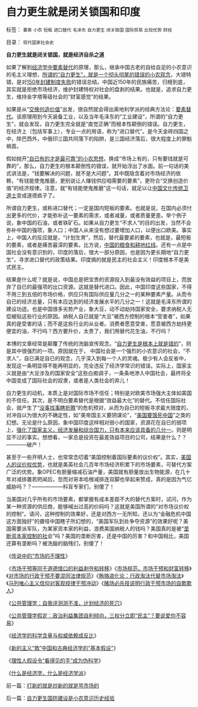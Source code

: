 # 自力更生就是闭关锁国和印度

标签： `要素` `小农` `短板` `进口替代` `毛泽东` `自力更生` `闭关锁国` `国际贸易` `比较优势` `财经` 

目录： `现代国家社会史`

**自力更生就是闭关锁国，就是经济自杀之道**

如果了解到[经济学中要素替代](../../../2009/3/31/市场要素之&quot;万能与不能&quot;的意义.md)的原理，那么，继承中国古老的自给自足的小农意识的毛主义理想，[所谓的“自力更生”，就是一个彻头彻尾的错误的小农观念](../../../2008/12/29/所谓的自力更生大错特错.md)，大错特错，是对[150年封建制度失败](../../../2008/11/24/中国150&nbsp;年来失败根本原因.md)的错误总结。中国近150年的民族痛苦，归根到底，其实就是拒绝市场经济，维护封建特权对社会的盘剥的结果。也就是，追求自力更生，维持金字塔等级社会的“财富感觉”的结果。

如果是从“[交换创造价值](../../../2009/11/26/自愿交换是市场价值的唯一标准，和讲科学的艺术品.md)”出发，很自然就会得出奥地利学派的经典方法论：[要素替代](../../../2009/4/2/要素简化，四要素原则，仿真校准.md)。该原理用到今天装备工业，以及当年毛泽东的“工业建设”，所谓的“自力更生”，就会发现，自力更生完全就是“直觉正确”而根本性颠倒的错误。自力更生，在经济上（包括军事上），专业一点的用语，称为“进口替代”。是今天金砖四国之中，除巴西外，中俄印三国共同落下的陷阱，是三国经济落后，很大程度上的罪魁祸首。

假如抛开[“自已有的才是最可靠”的小农思想](../../../2009/11/14/小农历史经济中形成的“一无所有”的小农意识.md)，换成“市场上有的，只有要钱就是可靠的”，那么，自力更生的根本颠倒性的错误，就开始浮出了水面。前一句话的美式讲法是，“钱要解决的问题，就不是大问题”。其中既隐含着对市场经济的依赖，“有钱能使鬼推磨，更别说让人赚钱供应咱需要的要素”，更符合“交换创造价值”的经济规律。注意，就“有钱能使鬼推磨”这一句话，就足以让[中国文化传统卫道士](../../../2009/11/11/中国社会4.5种正统卫道士.md)变成道德疯子了。

所谓自力更生，或称进口替代；一定是国内短板的要素。也就是说，在国内必须付出更多的代价，才能弥补这一要素的需求，或者减量，或者质量更差。举个例子说，象中国的石油，或者铁矿石。如果从自力更生“不求人”的目的出发，当然不会弥补中国的强项，象人口；中国人从来没有想过要增加人口，以便出口欧美。事实上，中国人的反应就是，“计划生育”，然后，替代最要紧的要素，也就是，最短板的要素，或者是痛苦最深的要素。比方说，[中国的粮食和耕地红线](../../../2009/1/8/中国粮食安全与耕地红线毫无关系.md)。还有一点是中国社会没有意识到的，印度的落后，很大一部分原因，也是因为更长期地“自力更生”，寻求进口替代的政策结果。印度搞的就是民主的社会主义！印度根本不是美式民主。

结果是什么呢？就是说，中国总是把宝贵的资源投入到最没有效益的项目上，而放弃了自已的最强项的出口资源。这就是替代进口。因此，中国印度这些国家，不得不用三到五倍的市场价格，供应只有国际供应量几分之一的某种要素产量。从而令自已的经济总量，只有本应达到的经济发展水平的几分之一！这就是毛泽东所谓的建设功迹。也是中国很多劣势产业，象大豆，动不动劫持国家安全，要求纳税人无偿被贴这些行业的原因。纳税人自已就是“大豆”被西方控制的根本“受害者”，如果真的是受害的话；而不是这些行业的从业者。消费者愿意受害，愿意被西方劫持更便宜的油，不行吗？西方要升价，太贵了，我们用替代花生油，不行吗？

本博的文章经常是颠覆了传统的洗脑宣传观念。“[自力更生是根本上就是错的](../../../2008/12/29/所谓的自力更生大错特错.md)”，则是其中很强烈的一项。原因就在于，
中国社会是一个强烈的小农意识的社会，“不求人”，自已满足自已的观念，几乎深入到每一个人的灵魂。极少有人会反省中，发现这一条明显得不能再明显的，完全违反了经济学常识的错误。实际上，国家主义就是由“大豆涉及的国家安全”这些白痴调子，一条条地渗入中国社会，最终将全中国变成了国际社会的奴隶，或者是人类社会的弃儿！

自力更生的动机，本质上是对国际市场不信任；特别是对欧美市场强大主体如美国的不信任。其次，是不明白要素替代是根据“效益最大化”的替代。不信任国际社会，就产生了“[没事找事瞎折腾](../../../2009/11/26/没事找事穷折腾.md)”的危机预对，从而为自已的短板寻求最大限度的，对冲自以为很大的不确定性，如“美帝国主义要阴谋论”，“[美国要饿死中国](http://blog.sina.com.cn/s/blog_5563a64d0100bpjb.html)”之类的幻想。无论是什么原因，象中国印度这样相对弱小的国家，资源花在自已的弱项上，[强化了国家主义，经济发展和综合国力，只有本来应该具备的几分一](../../../2008/7/6/什么是社会生产的价值？什么是GDP？.md)。则是明显不过的事实。想想看，一家总是投资在最差效益项目的公司，结果是什么？？————破产！

甚至于一些开明人士，也常常念叨着“美国控制着国际要素的议价权”。其实，[美国人的议价权优势](../../../2007/9/4/美国是一个可怕的对手.md)，也就是美英社会几百年市场经济积累下的市场要素，可替代方案广泛的优势。象OPEC有胆量缩减石油产量，美国就有胆量放出生物能源，在几十年对减排置若罔闻后，忽而对哥本哈根减排连双脚也举起来赞成，真的是因为气亿威胁吗？？——————科盲专家们，别傻了！

当美国对几乎所有的市场要素，都掌握有成本差距不大的替代方案时，试问，作为某一种资源的供应商，能够喊出过高的价码吗？这就是美国所谓的“对市场议价权的控制”。请问，这种控制的效果好，还是对西方一无所知，还以为“金融危机中国这方面独好”的聋哑中国瞎子所幻想的，“美国军队到处争夺资源”的效果好呢？美国需要派军队，为某家资本家的利益，浪费美国纳税人的钱吗？美国真的是被“[垄断资本家控制的社](../../../2009/9/17/市场经济不能反垄断讨论集.md)会”吗？美国的垄断厉害，还是中国的厉害？和中国相比，美国还算有垄断吗？被洗脑的脑残们，别傻了！

《[传说中的“市场的不理性](../../../2009/4/5/传说中的“市场的不理性”.md)》

《[市场干预等同于道德借口的利益剥夺和转移](../../../2009/4/6/“市场不理性”道德借口操纵利益剥夺和财富转移.md)》《[市场规范，市场干预和财富转移](../../../2009/4/7/市场规范，市场干预和财富转移.md)》《[对市场的行政干预不要混同法律规范](../../../2009/4/8/市场法律规范被混同行政干预.md)》《[贿赂进化论：行政淘汰代替市场淘汰](http://blog.sina.com.cn/s/blog_5563a64d0100ci43.html)》《[马列唯心主义信仰对客观规律干预冲动](../../../2009/5/1/人定胜天？马列唯心信仰对客观规律干预冲动.md)》《[赌场必杀技说明行政干预市场的自欺欺人](../../../2009/5/1/赌场必杀技，市场计划经济行政干预之自欺欺人.md)》

《[公共管理学：自我评测测不准，计划经济的死穴](../../../2009/12/21/“自我评分测不准”，计划经济的死穴.md)》

《[公共管理学假定：政治利益集团自利倾向，三权分立即“民主”？要说爱你不容易](../../../2009/12/22/公共管理学假定：三权分立要说爱你不容易.md)》

《[经济学的科学含量与权威依赖成反比](../../../2009/12/23/经济学的科学含量与权威依赖成反比.md)》

《[新的主义“救”中国和古典经济学的“基本假设”](../../../2009/12/23/新的主义“救”中国的步骤和古典经济学的“基本假设”.md)》

《[理性人假设令“看得见的手”成为伪科学](../../../2009/12/24/理性人假设令“看得见的手”成为伪科学.md)》

《[什么是经济学，什么是经济学派](../../../2009/12/24/什么是经济学？什么是经济学派？.md)》



前一篇：[打新的就是炒新的就是骂市场的](../../../2009/12/25/打新的就是炒新的就是骂市场的.md)

后一篇：[自力更生国防建设是小农意识历史经验](../../../2009/12/25/自力更生国防建设是小农意识历史经验.md)